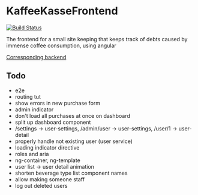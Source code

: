 # KaffeeKasseFrontend

[![Build Status](https://www.travis-ci.com/coma64/kaffee-kasse-frontend.svg?branch=main)](https://www.travis-ci.com/coma64/kaffee-kasse-frontend)

The frontend for a small site keeping that keeps track of debts caused by immense
coffee consumption, using angular

[Corresponding backend](https://github.com/coma64/kaffee-kasse-backend)

## Todo

- e2e
- routing tut
- show errors in new purchase form
- admin indicator
- don't load all purchases at once on dashboard
- split up dashboard component
- /settings -> user-settings, /admin/user -> user-settings, /user/1 -> user-detail
- properly handle not existing user (user service)
- loading indicator directive
- roles and aria
- ng-container, ng-template
- user list -> user detail animation
- shorten beverage type list component names
- allow making someone staff
- log out deleted users
